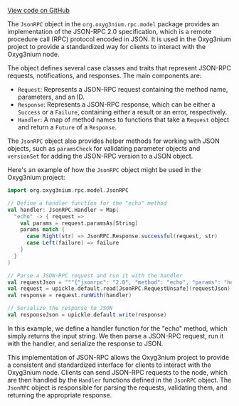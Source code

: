 [View code on GitHub](https://github.com/alephium/alephium/.autodoc/docs/json/rpc/src/main/scala/org)

The `JsonRPC` object in the `org.oxyg3nium.rpc.model` package provides an implementation of the JSON-RPC 2.0 specification, which is a remote procedure call (RPC) protocol encoded in JSON. It is used in the Oxyg3nium project to provide a standardized way for clients to interact with the Oxyg3nium node.

The object defines several case classes and traits that represent JSON-RPC requests, notifications, and responses. The main components are:

- `Request`: Represents a JSON-RPC request containing the method name, parameters, and an ID.
- `Response`: Represents a JSON-RPC response, which can be either a `Success` or a `Failure`, containing either a result or an error, respectively.
- `Handler`: A map of method names to functions that take a `Request` object and return a `Future` of a `Response`.

The `JsonRPC` object also provides helper methods for working with JSON objects, such as `paramsCheck` for validating parameter objects and `versionSet` for adding the JSON-RPC version to a JSON object.

Here's an example of how the `JsonRPC` object might be used in the Oxyg3nium project:

```scala
import org.oxyg3nium.rpc.model.JsonRPC

// Define a handler function for the "echo" method
val handler: JsonRPC.Handler = Map(
  "echo" -> { request =>
    val params = request.paramsAs[String]
    params match {
      case Right(str) => JsonRPC.Response.successful(request, str)
      case Left(failure) => failure
    }
  }
)

// Parse a JSON-RPC request and run it with the handler
val requestJson = """{"jsonrpc": "2.0", "method": "echo", "params": "hello", "id": 1}"""
val request = upickle.default.read[JsonRPC.RequestUnsafe](requestJson)
val response = request.runWith(handler)

// Serialize the response to JSON
val responseJson = upickle.default.write(response)
```

In this example, we define a handler function for the "echo" method, which simply returns the input string. We then parse a JSON-RPC request, run it with the handler, and serialize the response to JSON.

This implementation of JSON-RPC allows the Oxyg3nium project to provide a consistent and standardized interface for clients to interact with the Oxyg3nium node. Clients can send JSON-RPC requests to the node, which are then handled by the `Handler` functions defined in the `JsonRPC` object. The `JsonRPC` object is responsible for parsing the requests, validating them, and returning the appropriate response.
